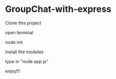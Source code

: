 # GroupChat-with-express
Clone this project 

open terminal 

node init

install the modules

type in "node app.js"

enjoy!!!
